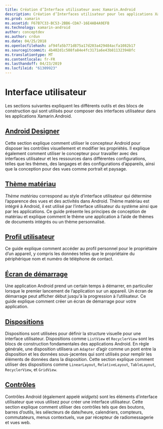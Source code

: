 ```yaml
---
title: Création d’Interface utilisateur avec Xamarin.Android
description: Création d’Interfaces utilisateur pour les applications Xamarin.Android
ms.prod: xamarin
ms.assetid: F67B7C33-BC53-2BB6-CDA7-16E4AB4A9EFB
ms.technology: xamarin-android
author: conceptdev
ms.author: crdun
ms.date: 04/25/2018
ms.openlocfilehash: af94fa5b771d875a17d203a429484acfa1082b17
ms.sourcegitcommit: 4b402d1c508fa84e4fc3171a6e43b811323948fc
ms.translationtype: MT
ms.contentlocale: fr-FR
ms.lasthandoff: 04/23/2019
ms.locfileid: "61309923"
---
```

# <a name="user-interface"></a>Interface utilisateur

Les sections suivantes expliquent les différents outils et des blocs de construction qui sont utilisés pour composer des interfaces utilisateur dans les applications Xamarin.Android.

## <a name="android-designerandroiduser-interfaceandroid-designerindexmd"></a>[Android Designer](~/android/user-interface/android-designer/index.md)

Cette section explique comment utiliser le concepteur Android pour disposer les contrôles visuellement et modifier les propriétés. Il explique également comment utiliser le concepteur pour travailler avec des interfaces utilisateur et les ressources dans différentes configurations, telles que les thèmes, des langages et des configurations d’appareils, ainsi que la conception pour des vues comme portrait et paysage.

## <a name="material-themeandroiduser-interfacematerial-thememd"></a>[Thème matériau](~/android/user-interface/material-theme.md)

*Thème matériau* correspond au style d’interface utilisateur qui détermine l’apparence des vues et des activités dans Android. Thème matériau est intégré à Android, il est utilisé par l’interface utilisateur du système ainsi que par les applications. Ce guide présente les principes de conception de matériau et explique comment le thème une application à l’aide de thèmes de documents intégrés ou un thème personnalisé.

## <a name="user-profileandroiduser-interfaceuser-profilemd"></a>[Profil utilisateur](~/android/user-interface/user-profile.md)

Ce guide explique comment accéder au profil personnel pour le propriétaire d’un appareil, y compris les données telles que le propriétaire du périphérique nom et numéro de téléphone de contact.

## <a name="splash-screenandroiduser-interfacesplash-screenmd"></a>[Écran de démarrage](~/android/user-interface/splash-screen.md)

Une application Android prend un certain temps à démarrer, en particulier lorsque le premier lancement de l’application sur un appareil. Un écran de démarrage peut afficher début jusqu'à la progression à l’utilisateur. Ce guide explique comment créer un écran de démarrage pour votre application.

## <a name="layoutsandroiduser-interfacelayoutsindexmd"></a>[Dispositions](~/android/user-interface/layouts/index.md)

Dispositions sont utilisées pour définir la structure visuelle pour une interface utilisateur.
Dispositions comme `ListView` et `RecyclerView` sont les blocs de construction fondamentales des applications Android. En règle générale, une disposition utilisera un `Adapter` d’agir comme un pont entre la disposition et les données sous-jacentes qui sont utilisés pour remplir les éléments de données dans la disposition. Cette section explique comment utiliser des dispositions comme `LinearLayout`, `RelativeLayout`, `TableLayout`, `RecyclerView`, et `GridView`.

## <a name="controlsandroiduser-interfacecontrolsindexmd"></a>[Contrôles](~/android/user-interface/controls/index.md)

Contrôles Android (également appelé *widgets*) sont les éléments d’interface utilisateur que vous utilisez pour créer une interface utilisateur. Cette section explique comment utiliser des contrôles tels que des boutons, barres d’outils, les sélecteurs de date/heure, calendriers, compteurs, commutateurs, menus contextuels, vue par récepteur de radiomessagerie et vues web.

